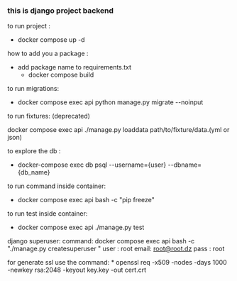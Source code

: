 ### this is django  project backend


to run project :

* docker compose up -d

how to add you a package :

* add package name to requirements.txt
  * docker compose build

to run migrations:

* docker compose exec api python manage.py migrate --noinput

to run fixtures: (deprecated)

docker compose exec api ./manage.py loaddata path/to/fixture/data.(yml or json)


to explore the db :

* docker-compose exec db psql --username={user} --dbname={db_name}

to run command inside container:

* docker compose exec api bash  -c "pip freeze"
  
to run test inside container:

* docker compose exec api ./manage.py test

django superuser:
  command: docker compose exec api bash -c "./manage.py createsuperuser "
  user : root
  email: <root@root.dz>
  pass : root

for generate ssl use the command:
    * openssl req -x509 -nodes -days 1000 -newkey rsa:2048 -keyout key.key -out cert.crt
